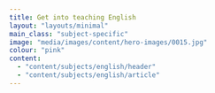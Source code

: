 ```yaml
---
title: Get into teaching English
layout: "layouts/minimal"
main_class: "subject-specific"
image: "media/images/content/hero-images/0015.jpg"
colour: "pink"
content:
  - "content/subjects/english/header"
  - "content/subjects/english/article"
---
```

